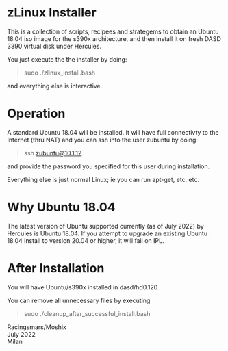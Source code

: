 zLinux Installer
================


This is a collection of scripts, recipees and strategems to obtain an Ubuntu 18.04 iso image for the s390x architecture, and then install it on fresh DASD 3390 virtual disk under Hercules. 

You just execute the the installer by doing:

>sudo ./zlinux_install.bash

and everything else is interactive. 


Operation
=========

A standard Ubuntu 18.04 will be installed. It will have full connectivty to the Internet (thru NAT) and you can ssh into the user zubuntu by doing:

>ssh zubuntu@10.1.12 

and provide the password you specified for this user during installation. 

Everything else is just normal Linux; ie you can run apt-get, etc. etc. 


Why Ubuntu 18.04
================

The latest version of Ubuntu supported currently (as of July 2022) by Hercules is Ubuntu 18.04. If you attempt to upgrade an existing Ubuntu 18.04 install to version 20.04 or higher, it will fail on IPL. 


After Installation
=================

You will have Ubuntu/s390x installed in dasd/hd0.120

You can remove all unnecessary files by executing

>sudo ./cleanup_after_successful_install.bash



Racingsmars/Moshix  
July 2022  
Milan    
